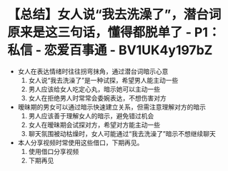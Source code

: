 # 【总结】女人说“我去洗澡了”，潜台词原来是这三句话，懂得都脱单了 - P1：私信 - 恋爱百事通 - BV1UK4y197bZ

-   女人在表达情绪时往往拐弯抹角，通过潜台词暗示心意
    1.  女人说“我去洗澡了”是一种试探，希望男人能主动一些
    2.  男人应该给女人吃定心丸，暗示她可以主动一些
    3.  女人在拒绝男人时常常会委婉表达，不想伤害对方
-   暧昧期的男女可以通过暗示快速建立关系，但需注意理解对方的暗示
    1.  男人应该善于理解女人的暗示，避免错过机会
    2.  女人在暧昧期会试探对方，希望对方能主动一些
    3.  聊天氛围被动枯燥时，女人可能通过“我去洗澡了”暗示不想继续聊天
-   本人分享视频时常使用这些借口，下期再见。 
    1.  使用借口分享视频
    2.  下期再见
